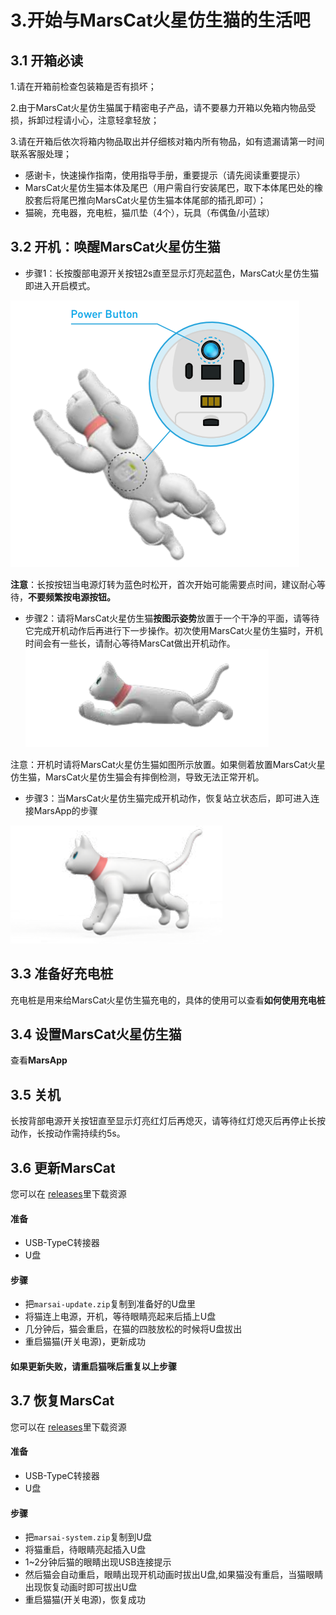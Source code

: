 # 3.开始与MarsCat火星仿生猫的生活吧

## 3.1 开箱必读

1.请在开箱前检查包装箱是否有损坏；

2.由于MarsCat火星仿生猫属于精密电子产品，请不要暴力开箱以免箱内物品受损，拆卸过程请小心，注意轻拿轻放；

3.请在开箱后依次将箱内物品取出并仔细核对箱内所有物品，如有遗漏请第一时间联系客服处理；

* 感谢卡，快速操作指南，使用指导手册，重要提示（请先阅读重要提示）
* MarsCat火星仿生猫本体及尾巴（用户需自行安装尾巴，取下本体尾巴处的橡胶套后将尾巴推向MarsCat火星仿生猫本体尾部的插孔即可）；
* 猫碗，充电器，充电桩，猫爪垫（4个），玩具（布偶鱼/小蓝球）

## 3.2 开机：唤醒MarsCat火星仿生猫

- 步骤1：长按腹部电源开关按钮2s直至显示灯亮起蓝色，MarsCat火星仿生猫即进入开启模式。

![](../image/page-3/3-1.png)

**注意**：长按按钮当电源灯转为蓝色时松开，首次开始可能需要点时间，建议耐心等待，**不要频繁按电源按钮。**

- 步骤2：请将MarsCat火星仿生猫**按图示姿势**放置于一个干净的平面，请等待它完成开机动作后再进行下一步操作。初次使用MarsCat火星仿生猫时，开机时间会有一些长，请耐心等待MarsCat做出开机动作。![](../image/page-3/3-2.png)

注意：开机时请将MarsCat火星仿生猫如图所示放置。如果侧着放置MarsCat火星仿生猫，MarsCat火星仿生猫会有摔倒检测，导致无法正常开机。

- 步骤3：当MarsCat火星仿生猫完成开机动作，恢复站立状态后，即可进入连接MarsApp的步骤

![](../image/page-3/3-3.png)

## 3.3 准备好充电桩

充电桩是用来给MarsCat火星仿生猫充电的，具体的使用可以查看**如何使用充电桩**

## 3.4 设置MarsCat火星仿生猫

查看**MarsApp**

## 3.5 关机

长按背部电源开关按钮直至显示灯亮红灯后再熄灭，请等待红灯熄灭后再停止长按动作，长按动作需持续约5s。

## 3.6 更新MarsCat
您可以在 [releases](https://github.com/elephantrobotics/MarsCat_Update/releases)里下载资源

#### 准备

- USB-TypeC转接器
- U盘

#### 步骤

- 把`marsai-update.zip`复制到准备好的U盘里
- 将猫连上电源，开机，等待眼睛亮起来后插上U盘
- 几分钟后，猫会重启，在猫的四肢放松的时候将U盘拔出
- 重启猫猫(开关电源)，更新成功

#### 如果更新失败，请重启猫咪后重复以上步骤

## 3.7 恢复MarsCat
您可以在 [releases](https://github.com/elephantrobotics/MarsCat_Update/releases)里下载资源

#### 准备

- USB-TypeC转接器
- U盘

#### 步骤

- 把`marsai-system.zip`复制到U盘
- 将猫重启，待眼睛亮起插入U盘
- 1~2分钟后猫的眼睛出现USB连接提示
- 然后猫会自动重启，眼睛出现开机动画时拔出U盘,如果猫没有重启，当猫眼睛出现恢复动画时即可拔出U盘
- 重启猫猫(开关电源)，恢复成功